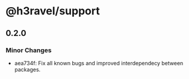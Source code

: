 # @h3ravel/support

## 0.2.0

### Minor Changes

- aea734f: Fix all known bugs and improved interdependecy between packages.

